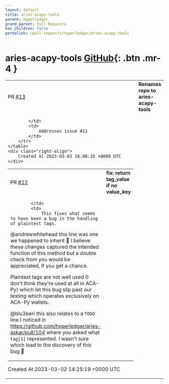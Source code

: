 ```yaml
---
layout: default
title: aries-acapy-tools
parent: Hyperledger
grand_parent: Pull Requests
has_children: false
permalink: /pull-requests/hyperledger/aries-acapy-tools
---
```


# aries-acapy-tools <span class="fs-3 right-align">[GitHub](https://github.com/hyperledger/aries-acapy-tools){: .btn .mr-4 }</span>


<div>
    <table>
        <tr>
            <td>
                PR <a href="https://github.com/hyperledger/aries-acapy-tools/pull/13" class=".btn">#13</a>
            </td>
            <td>
                <b>
                    Renames repo to aries-acapy-tools
                </b>
            </td>
        </tr>
        <tr>
            <td>
                
            </td>
            <td>
                Addresses issue #11
            </td>
        </tr>
    </table>
    <div class="right-align">
        Created At 2023-03-03 16:08:35 +0000 UTC
    </div>
</div>

<div>
    <table>
        <tr>
            <td>
                PR <a href="https://github.com/hyperledger/aries-acapy-tools/pull/12" class=".btn">#12</a>
            </td>
            <td>
                <b>
                    fix: return tag_value if no value_key
                </b>
            </td>
        </tr>
        <tr>
            <td>
                
            </td>
            <td>
                This fixes what seems to have been a bug in the handling of plaintext tags.

@andrewwhitehead this line was one we happened to inherit :slightly_smiling_face: I believe these changes captured the intended function of this method but a double check from you would be appreciated, if you get a chance.

Plaintext tags are not well used (I don't think they're used at all in ACA-Py) which let this bug slip past our testing which operates exclusively on ACA-Py wallets.

@blu3beri this also relates to a `TODO` line I noticed in https://github.com/hyperledger/aries-askar/pull/104 where you asked what `tag[1]` represented. I wasn't sure which lead to the discovery of this bug :slightly_smiling_face: 
            </td>
        </tr>
    </table>
    <div class="right-align">
        Created At 2023-03-02 14:25:19 +0000 UTC
    </div>
</div>

